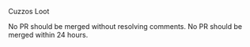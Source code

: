 Cuzzos Loot

No PR should be merged without resolving comments.
No PR should be merged within 24 hours.
